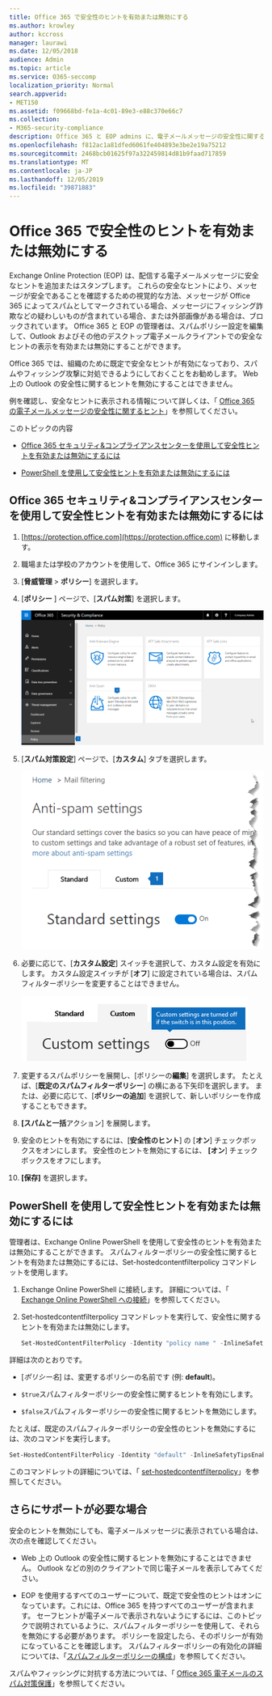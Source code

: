 ```yaml
---
title: Office 365 で安全性のヒントを有効または無効にする
ms.author: krowley
author: kccross
manager: laurawi
ms.date: 12/05/2018
audience: Admin
ms.topic: article
ms.service: O365-seccomp
localization_priority: Normal
search.appverid:
- MET150
ms.assetid: f09668bd-fe1a-4c01-89e3-e88c370e66c7
ms.collection:
- M365-security-compliance
description: Office 365 と EOP admins に、電子メールメッセージの安全性に関するヒントを有効または無効にする方法を伝えます。
ms.openlocfilehash: f812ac1a81dfed6061fe404893e3be2e19a75212
ms.sourcegitcommit: 2468bcb01625f97a322459814d81b9faad717859
ms.translationtype: MT
ms.contentlocale: ja-JP
ms.lasthandoff: 12/05/2019
ms.locfileid: "39871883"
---
```

# <a name="enable-or-disable-safety-tips-in-office-365"></a>Office 365 で安全性のヒントを有効または無効にする

Exchange Online Protection (EOP) は、配信する電子メールメッセージに安全なヒントを追加またはスタンプします。 これらの安全なヒントにより、メッセージが安全であることを確認するための視覚的な方法、メッセージが Office 365 によってスパムとしてマークされている場合、メッセージにフィッシング詐欺などの疑わしいものが含まれている場合、または外部画像がある場合は、ブロックされています。 Office 365 と EOP の管理者は、スパムポリシー設定を編集して、Outlook およびその他のデスクトップ電子メールクライアントでの安全なヒントの表示を有効または無効にすることができます。

Office 365 では、組織のために既定で安全なヒントが有効になっており、スパムやフィッシング攻撃に対処できるようにしておくことをお勧めします。 Web 上の Outlook の安全性に関するヒントを無効にすることはできません。

例を確認し、安全なヒントに表示される情報について詳しくは、「 [Office 365 の電子メールメッセージの安全性に関するヒント](safety-tips-in-office-365.md)」を参照してください。

このトピックの内容

- [Office 365 セキュリティ&amp;コンプライアンスセンターを使用して安全性ヒントを有効または無効にするには](enable-or-disable-safety-tips.md#SandCCsafetytip)

- [PowerShell を使用して安全性ヒントを有効または無効にするには](enable-or-disable-safety-tips.md#pshellsafetytip)

## <a name="to-enable-or-disable-safety-tips-by-using-the-office-365-security-amp-compliance-center"></a>Office 365 セキュリティ&amp;コンプライアンスセンターを使用して安全性ヒントを有効または無効にするには
<a name="SandCCsafetytip"> </a>

1. [https://protection.office.com](https://protection.office.com) に移動します。

2. 職場または学校のアカウントを使用して、Office 365 にサインインします。

3. [**脅威管理** \> **ポリシー**] を選択します。

4. [**ポリシー** ] ページで、[**スパム対策**] を選択します。

    ![このスクリーンショットは、セキュリティ&amp; /コンプライアンスセンターの [スパム対策設定] ページにアクセスする方法を示しています。](../media/b8eb2ee3-2eb1-4ea2-b138-f6d7fb2e23de.png)

5. [**スパム対策設定**] ページで、[**カスタム**] タブを選択します。

    ![このスクリーンショットは、セキュリティ&amp; /コンプライアンスセンターの [スパム対策設定] ページの [ユーザー設定] タブの場所を示しています。](../media/1d688d23-e6f3-4de5-84a7-e8ce31786193.png)

6. 必要に応じて、[**カスタム設定**] スイッチを選択して、カスタム設定を有効にします。 カスタム設定スイッチが [**オフ**] に設定されている場合は、スパムフィルターポリシーを変更することはできません。

    ![このスクリーンショットは、カスタムのスパム対策フィルターポリシー設定をオフにした状態を示しています。](../media/94f900ad-b556-4a31-a3ac-acfcd72e71b8.png)

7. 変更するスパムポリシーを展開し、[ポリシーの**編集**] を選択します。 たとえば、[**既定のスパムフィルターポリシー**] の横にある下矢印を選択します。 または、必要に応じて、[**ポリシーの追加**] を選択して、新しいポリシーを作成することもできます。

8. **[スパムと一括**アクション] を展開します。

9. 安全のヒントを有効にするには、[**安全性のヒント**] の [**オン**] チェックボックスをオンにします。 安全性のヒントを無効にするには、 **[オン**] チェックボックスをオフにします。

10. **[保存]** を選択します。

## <a name="to-enable-or-disable-safety-tips-by-using-powershell"></a>PowerShell を使用して安全性ヒントを有効または無効にするには
<a name="pshellsafetytip"> </a>

管理者は、Exchange Online PowerShell を使用して安全性のヒントを有効または無効にすることができます。 スパムフィルターポリシーの安全性に関するヒントを有効または無効にするには、Set-hostedcontentfilterpolicy コマンドレットを使用します。

1. Exchange Online PowerShell に接続します。 詳細については、「 [Exchange Online PowerShell への接続](https://go.microsoft.com/fwlink/p/?LinkId=396554)」を参照してください。

2. Set-hostedcontentfilterpolicy コマンドレットを実行して、安全性に関するヒントを有効または無効にします。

   ```powershell
   Set-HostedContentFilterPolicy -Identity "policy name " -InlineSafetyTipsEnabled <$true | $false>
   ```

詳細は次のとおりです。

- [*ポリシー名*] は、変更するポリシーの名前です (例: **default**)。

- `$true`スパムフィルターポリシーの安全性に関するヒントを有効にします。

- `$false`スパムフィルターポリシーの安全性に関するヒントを無効にします。

たとえば、既定のスパムフィルターポリシーの安全性のヒントを無効にするには、次のコマンドを実行します。

```powershell
Set-HostedContentFilterPolicy -Identity "default" -InlineSafetyTipsEnabled $false
```

このコマンドレットの詳細については、「 [set-hostedcontentfilterpolicy](https://docs.microsoft.com/powershell/module/exchange/antispam-antimalware/set-hostedcontentfilterpolicy)」を参照してください。

## <a name="still-need-help"></a>さらにサポートが必要な場合
<a name="pshellsafetytip"> </a>

安全のヒントを無効にしても、電子メールメッセージに表示されている場合は、次の点を確認してください。

- Web 上の Outlook の安全性に関するヒントを無効にすることはできません。 Outlook などの別のクライアントで同じ電子メールを表示してみてください。

- EOP を使用するすべてのユーザーについて、既定で安全性のヒントはオンになっています。これには、Office 365 を持つすべてのユーザーが含まれます。 セーフヒントが電子メールで表示されないようにするには、このトピックで説明されているように、スパムフィルターポリシーを使用して、それらを無効にする必要があります。 ポリシーを設定したら、そのポリシーが有効になっていることを確認します。 スパムフィルターポリシーの有効化の詳細については、「[スパムフィルターポリシーの構成](configure-your-spam-filter-policies.md)」を参照してください。

スパムやフィッシングに対抗する方法については、「 [Office 365 電子メールのスパム対策保護](anti-spam-protection.md)」を参照してください。
